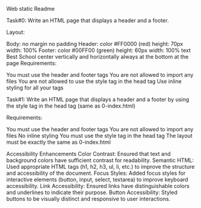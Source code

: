 Web static Readme


Task#0:
Write an HTML page that displays a header and a footer.

Layout:

Body:
no margin
no padding
Header:
color #FF0000 (red)
height: 70px
width: 100%
Footer:
color #00FF00 (green)
height: 60px
width: 100%
text Best School center vertically and horizontally
always at the bottom at the page
Requirements:

You must use the header and footer tags
You are not allowed to import any files
You are not allowed to use the style tag in the head tag
Use inline styling for all your tags


Task#1: 
Write an HTML page that displays a header and a footer by using the style tag in the head tag (same as 0-index.html)

Requirements:

You must use the header and footer tags
You are not allowed to import any files
No inline styling
You must use the style tag in the head tag
The layout must be exactly the same as 0-index.html




Accessibility Enhancements
Color Contrast: Ensured that text and background colors have sufficient contrast for readability.
Semantic HTML: Used appropriate HTML tags (h1, h2, h3, ul, li, etc.) to improve the structure and accessibility of the document.
Focus Styles: Added focus styles for interactive elements (button, input, select, textarea) to improve keyboard accessibility.
Link Accessibility: Ensured links have distinguishable colors and underlines to indicate their purpose.
Button Accessibility: Styled buttons to be visually distinct and responsive to user interactions.


